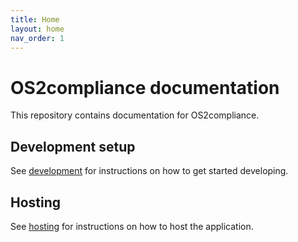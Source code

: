 ```yaml
---
title: Home
layout: home
nav_order: 1
---
```

# OS2compliance documentation
This repository contains documentation for OS2compliance.  

## Development setup
See [development](development) for instructions on how to get started developing.
  
## Hosting
See [hosting](hosting) for instructions on how to host the application.  
